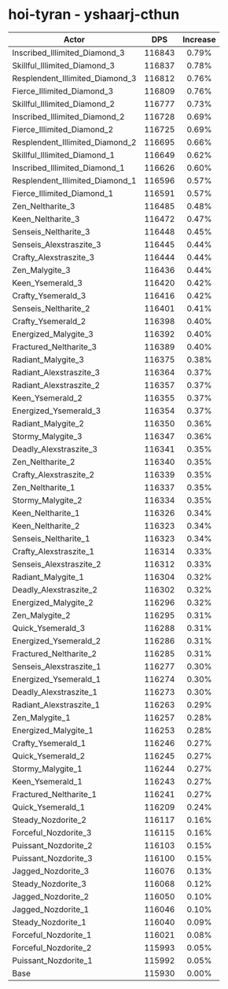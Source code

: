 # hoi-tyran - yshaarj-cthun
| Actor | DPS | Increase |
|---|:---:|:---:|
|Inscribed_Illimited_Diamond_3|116843|0.79%|
|Skillful_Illimited_Diamond_3|116837|0.78%|
|Resplendent_Illimited_Diamond_3|116812|0.76%|
|Fierce_Illimited_Diamond_3|116809|0.76%|
|Skillful_Illimited_Diamond_2|116777|0.73%|
|Inscribed_Illimited_Diamond_2|116728|0.69%|
|Fierce_Illimited_Diamond_2|116725|0.69%|
|Resplendent_Illimited_Diamond_2|116695|0.66%|
|Skillful_Illimited_Diamond_1|116649|0.62%|
|Inscribed_Illimited_Diamond_1|116626|0.60%|
|Resplendent_Illimited_Diamond_1|116596|0.57%|
|Fierce_Illimited_Diamond_1|116591|0.57%|
|Zen_Neltharite_3|116485|0.48%|
|Keen_Neltharite_3|116472|0.47%|
|Senseis_Neltharite_3|116448|0.45%|
|Senseis_Alexstraszite_3|116445|0.44%|
|Crafty_Alexstraszite_3|116444|0.44%|
|Zen_Malygite_3|116436|0.44%|
|Keen_Ysemerald_3|116420|0.42%|
|Crafty_Ysemerald_3|116416|0.42%|
|Senseis_Neltharite_2|116401|0.41%|
|Crafty_Ysemerald_2|116398|0.40%|
|Energized_Malygite_3|116392|0.40%|
|Fractured_Neltharite_3|116389|0.40%|
|Radiant_Malygite_3|116375|0.38%|
|Radiant_Alexstraszite_3|116364|0.37%|
|Radiant_Alexstraszite_2|116357|0.37%|
|Keen_Ysemerald_2|116355|0.37%|
|Energized_Ysemerald_3|116354|0.37%|
|Radiant_Malygite_2|116350|0.36%|
|Stormy_Malygite_3|116347|0.36%|
|Deadly_Alexstraszite_3|116341|0.35%|
|Zen_Neltharite_2|116340|0.35%|
|Crafty_Alexstraszite_2|116339|0.35%|
|Zen_Neltharite_1|116337|0.35%|
|Stormy_Malygite_2|116334|0.35%|
|Keen_Neltharite_1|116326|0.34%|
|Keen_Neltharite_2|116323|0.34%|
|Senseis_Neltharite_1|116323|0.34%|
|Crafty_Alexstraszite_1|116314|0.33%|
|Senseis_Alexstraszite_2|116312|0.33%|
|Radiant_Malygite_1|116304|0.32%|
|Deadly_Alexstraszite_2|116302|0.32%|
|Energized_Malygite_2|116296|0.32%|
|Zen_Malygite_2|116295|0.31%|
|Quick_Ysemerald_3|116288|0.31%|
|Energized_Ysemerald_2|116286|0.31%|
|Fractured_Neltharite_2|116285|0.31%|
|Senseis_Alexstraszite_1|116277|0.30%|
|Energized_Ysemerald_1|116274|0.30%|
|Deadly_Alexstraszite_1|116273|0.30%|
|Radiant_Alexstraszite_1|116263|0.29%|
|Zen_Malygite_1|116257|0.28%|
|Energized_Malygite_1|116253|0.28%|
|Crafty_Ysemerald_1|116246|0.27%|
|Quick_Ysemerald_2|116245|0.27%|
|Stormy_Malygite_1|116244|0.27%|
|Keen_Ysemerald_1|116243|0.27%|
|Fractured_Neltharite_1|116241|0.27%|
|Quick_Ysemerald_1|116209|0.24%|
|Steady_Nozdorite_2|116117|0.16%|
|Forceful_Nozdorite_3|116115|0.16%|
|Puissant_Nozdorite_2|116103|0.15%|
|Puissant_Nozdorite_3|116100|0.15%|
|Jagged_Nozdorite_3|116076|0.13%|
|Steady_Nozdorite_3|116068|0.12%|
|Jagged_Nozdorite_2|116050|0.10%|
|Jagged_Nozdorite_1|116046|0.10%|
|Steady_Nozdorite_1|116040|0.09%|
|Forceful_Nozdorite_1|116021|0.08%|
|Forceful_Nozdorite_2|115993|0.05%|
|Puissant_Nozdorite_1|115992|0.05%|
|Base|115930|0.00%|
